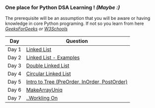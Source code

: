 ### One place for Python DSA Learning !      <i>(Maybe :)</i>

The prerequisite will be an assumption that you will be aware or having knowledge in core Python programing. If not so you learn from here <i>[GeeksForGeeks]() or [W3Schools]()<i/>

| Day    | Question                                         | 
|--------|--------------------------------------------------|
| Day  1 | [Linked List]()                                  |
| Day  2 | [Linked List - Examples]()                       |
| Day  3 | [Double Linked List]()                           |
| Day  4 | [Circular Linked List]()                         |
| Day  5 | [Intro to Tree (PreOrder, InOrder, PostOrder)]() |
| Day  6 | [MakeArrayUniq]()                                |
| Day  7 | [..Workling On]()                                | 